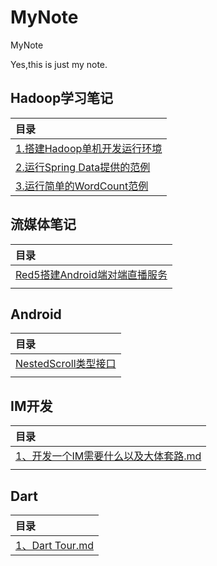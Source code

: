 # MyNote
MyNote

Yes,this is just my note.

## Hadoop学习笔记

| 目录                                                         |
| :----------------------------------------------------------- |
| <a href="./Hadoop/1.Set up Hadoop runtime environment.md">1.搭建Hadoop单机开发运行环境</a> |
| <a href="./Hadoop/2. Running a simple YARN application.md">2.运行Spring Data提供的范例</a> |
| <a href="./Hadoop/3. Running a simle word count demo application.md">3.运行简单的WordCount范例</a> |



## 流媒体笔记

| 目录                                                         |
| :----------------------------------------------------------- |
| [Red5搭建Android端对端直播服务](./MediaStream/Red5搭建Android端对端直播服务.md) |
|                                                              |



## Android

| 目录                                                      |
| :-------------------------------------------------------- |
| [NestedScroll类型接口](./Android/NestedScroll类型接口.md) |
|                                                           |



## IM开发

|   目录                                                         |
| :----------------------------------------------------------- |
| [1、开发一个IM需要什么以及大体套路.md](./IM/1、开发一个IM需要什么以及大体套路.md) |
|                                                              |



## Dart

|    目录                                                            |
| :---------------------------------------------------------------|
| [1、Dart Tour.md](./Dart/1、DartTour.md) |


